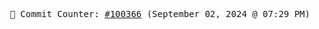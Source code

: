 <p align="center">
    <samp>
        📮 Commit Counter: <a href="https://github.com/Javascript-void0/Javascript-void0/commits/main">#100366</a> (September 02, 2024 @ 07:29 PM)
    </samp>
</p>